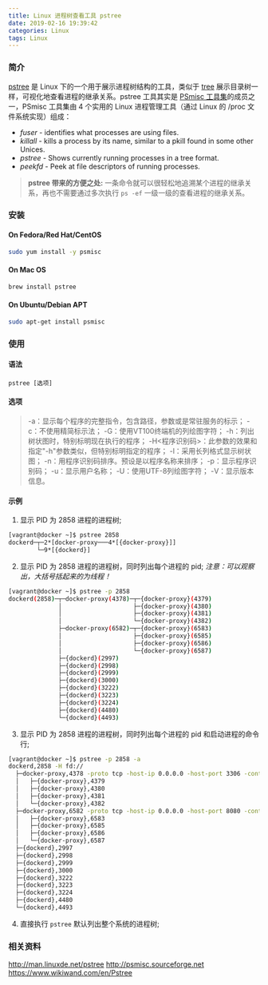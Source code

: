 ```yaml
---
title: Linux 进程树查看工具 pstree
date: 2019-02-16 19:39:42
categories: Linux
tags: Linux
---
```


### 简介
[pstree](http://psmisc.sourceforge.net/) 是 Linux 下的一个用于展示进程树结构的工具，类似于 [tree](https://linux.die.net/man/1/tree) 展示目录树一样，可视化地查看进程的继承关系。pstree 工具其实是 [PSmisc 工具集](http://psmisc.sourceforge.net/)的成员之一，PSmisc 工具集由 4 个实用的 Linux 进程管理工具（通过 Linux 的 /proc 文件系统实现）组成：
- *fuser* - identifies what processes are using files.
- *killall* - kills a process by its name, similar to a pkill found in some other Unices.
- *pstree* - Shows currently running processes in a tree format.
- *peekfd* - Peek at file descriptors of running processes.

>**pstree 带来的方便之处:**
一条命令就可以很轻松地追溯某个进程的继承关系，再也不需要通过多次执行 `ps -ef` 一级一级的查看进程的继承关系。

### 安装
#### On Fedora/Red Hat/CentOS
```bash
sudo yum install -y psmisc
```

#### On Mac OS
```bash
brew install pstree
```
#### On Ubuntu/Debian APT
```bash
sudo apt-get install psmisc
```

### 使用
#### 语法
`pstree [选项]`

#### 选项
>-a：显示每个程序的完整指令，包含路径，参数或是常驻服务的标示；
-c：不使用精简标示法；
-G：使用VT100终端机的列绘图字符；
-h：列出树状图时，特别标明现在执行的程序；
-H<程序识别码>：此参数的效果和指定"-h"参数类似，但特别标明指定的程序；
-l：采用长列格式显示树状图；
-n：用程序识别码排序。预设是以程序名称来排序；
-p：显示程序识别码；
-u：显示用户名称；
-U：使用UTF-8列绘图字符；
-V：显示版本信息。

#### 示例
1. 显示 PID 为 2858 进程的进程树;
```bash
[vagrant@docker ~]$ pstree 2858
dockerd─┬─2*[docker-proxy───4*[{docker-proxy}]]
        └─9*[{dockerd}]
```
2. 显示 PID 为 2858 进程的进程树，同时列出每个进程的 pid;
*注意：可以观察出，大括号括起来的为线程！*
```bash
[vagrant@docker ~]$ pstree -p 2858
dockerd(2858)─┬─docker-proxy(4378)─┬─{docker-proxy}(4379)
              │                    ├─{docker-proxy}(4380)
              │                    ├─{docker-proxy}(4381)
              │                    └─{docker-proxy}(4382)
              ├─docker-proxy(6582)─┬─{docker-proxy}(6583)
              │                    ├─{docker-proxy}(6585)
              │                    ├─{docker-proxy}(6586)
              │                    └─{docker-proxy}(6587)
              ├─{dockerd}(2997)
              ├─{dockerd}(2998)
              ├─{dockerd}(2999)
              ├─{dockerd}(3000)
              ├─{dockerd}(3222)
              ├─{dockerd}(3223)
              ├─{dockerd}(3224)
              ├─{dockerd}(4480)
              └─{dockerd}(4493)
```

3. 显示 PID 为 2858 进程的进程树，同时列出每个进程的 pid 和启动进程的命令行;
```bash
[vagrant@docker ~]$ pstree -p 2858 -a
dockerd,2858 -H fd://
  ├─docker-proxy,4378 -proto tcp -host-ip 0.0.0.0 -host-port 3306 -container-ip 172.17.0.2 -container-port 3306
  │   ├─{docker-proxy},4379
  │   ├─{docker-proxy},4380
  │   ├─{docker-proxy},4381
  │   └─{docker-proxy},4382
  ├─docker-proxy,6582 -proto tcp -host-ip 0.0.0.0 -host-port 8080 -container-ip 172.17.0.3 -container-port 80
  │   ├─{docker-proxy},6583
  │   ├─{docker-proxy},6585
  │   ├─{docker-proxy},6586
  │   └─{docker-proxy},6587
  ├─{dockerd},2997
  ├─{dockerd},2998
  ├─{dockerd},2999
  ├─{dockerd},3000
  ├─{dockerd},3222
  ├─{dockerd},3223
  ├─{dockerd},3224
  ├─{dockerd},4480
  └─{dockerd},4493
```

4. 直接执行 `pstree` 默认列出整个系统的进程树;

### 相关资料
http://man.linuxde.net/pstree
http://psmisc.sourceforge.net
https://www.wikiwand.com/en/Pstree
